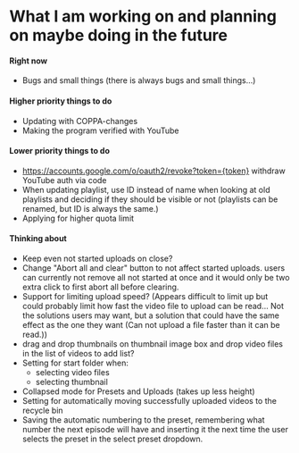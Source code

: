 # What I am working on and planning on maybe doing in the future

#### Right now
- Bugs and small things (there is always bugs and small things...)

#### Higher priority things to do
- Updating with COPPA-changes
- Making the program verified with YouTube
#### Lower priority things to do
- https://accounts.google.com/o/oauth2/revoke?token={token} withdraw YouTube auth via code
- When updating playlist, use ID instead of name when looking at old
playlists and deciding if they should be visible or not (playlists can
be renamed, but ID is always the same.)
- Applying for higher quota limit

#### Thinking about
- Keep even not started uploads on close?
- Change "Abort all and clear" button to not affect started uploads.
users can currently not remove all not started at once and it would
only be two extra click to first abort all before clearing.
- Support for limiting upload speed? (Appears difficult to limit up but
could probably limit how fast the video file to upload can be read... Not
the solutions users may want, but a solution that could have the same effect
as the one they want (Can not upload a file faster than it can be read.))
- drag and drop thumbnails on thumbnail image box 
and drop video files in the list of videos to add list?
- Setting for start folder when:
  - selecting video files
  - selecting thumbnail
- Collapsed mode for Presets and Uploads (takes up less height)
- Setting for automatically moving successfully uploaded videos to the recycle bin
- Saving the automatic numbering to the preset, remembering what number 
the next episode will have and inserting it the next time the user selects 
the preset in the select preset dropdown.
